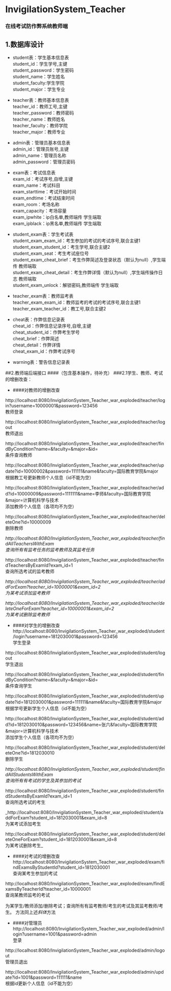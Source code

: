 # InvigilationSystem_Teacher
### 在线考试防作弊系统教师端  
## 1.数据库设计    
 - student表：学生基本信息表  
 student_id：学生学号,主键  
 student_password：学生密码  
 student_name：学生姓名  
 student_faculty:学生学院  
 student_major：学生专业  
    
 - teacher表：教师基本信息表  
 teacher_id：教师工号,主键  
 teacher_password：教师密码  
 teacher_name：教师姓名  
 teacher_faculty：教师学院  
 teacher_major：教师专业  

 - admin表：管理员基本信息表  
 admin_id：管理员账号,主键  
 admin_name：管理员名称  
 admin_password：管理员密码
    
 - exam表：考试信息表  
 exam_id：考试序号,自增,主键  
 exam_name：考试科目  
 exam_starttime：考试开始时间  
 exam_endtime：考试结束时间   
 exam_room：考场名称  
 exam_capacity：考场容量  
 exam_ipwhite：ip白名单,教师端传 学生端取  
 exam_ipblack：ip黑名单,教师端传 学生端取  

 - student_exam表：学生考试表   
 student_exam_exam_id：考生参加的考试的考试序号,联合主键1  
 student_exam_student_id：考生学号,联合主键2  
 student_exam_seat：考生考试座位号  
 student_exam_cheat_brief：考生作弊简述及登录状态（默认为null）,学生端传 教师端取  
 student_exam_cheat_detail：考生作弊详情（默认为null）,学生端传操作日志 教师端取  
 student_exam_unlock：解锁密码,教师端传 学生端取  
 
 - teacher_exam表：教师监考表  
 teacher_exam_exam_id：教师监考的考试的考试序号,联合主键1  
 teacher_exam_teacher_id：教工号,联合主键2  
 
 - cheat表：作弊信息记录表  
 cheat_id：作弊信息记录序号,自增,主键  
 cheat_student_id：作弊考生学号  
 cheat_brief：作弊简述  
 cheat_detail：作弊详情  
 cheat_exam_id：作弊考试序号
 
 - warning表：警告信息记录表  
 
 ##2.教师端后端接口
 ####（包含基本操作，待补充）
 ###2.1学生、教师、考试的增删改查：
 
 + ####对教师的增删改查  
 
 http://localhost:8080/InvigilationSystem_Teacher_war_exploded/teacher/login?username=10000001&password=123456  
 教师登录
 
 http://localhost:8080/InvigilationSystem_Teacher_war_exploded/teacher/logout  
 教师退出
 
 http://localhost:8080/InvigilationSystem_Teacher_war_exploded/teacher/findByCondition?name=&faculty=&major=&id=  
 条件查询教师
 
 http://localhost:8080/InvigilationSystem_Teacher_war_exploded/teacher/update?id=10000002&password=111111&name&faculty=国际教育学院&major  
 根据教工号更新教师个人信息（id不能为空）
 
 http://localhost:8080/InvigilationSystem_Teacher_war_exploded/teacher/add?id=10000009&password=1111111&name=李师&faculty=国际教育学院&major=计算机科学与技术  
 添加教师个人信息（各项均不为空）
 
 http://localhost:8080/InvigilationSystem_Teacher_war_exploded/teacher/deleteOne?id=10000009  
 删除教师
 
 _http://localhost:8080/InvigilationSystem_Teacher_war_exploded/teacher/findAllTeachersWithExam  
 查询所有有监考任务的监考教师及其监考任务_
 
 http://localhost:8080/InvigilationSystem_Teacher_war_exploded/teacher/findTeachersByExamId?exam_id=1  
 查询所选考试的监考教师
 
 _http://localhost:8080/InvigilationSystem_Teacher_war_exploded/teacher/addForExam?teacher_id=10000001&exam_id=2  
 为某考试添加监考教师_
 
 _http://localhost:8080/InvigilationSystem_Teacher_war_exploded/teacher/deleteOneForExam?teacher_id=10000001&exam_id=2  
 为某考试删除监考教师_
 
 
 + ####对学生的增删改查
 http://localhost:8080/InvigilationSystem_Teacher_war_exploded/student/login?username=1812030001&password=123456  
 学生登录
 
 http://localhost:8080/InvigilationSystem_Teacher_war_exploded/student/logout  
 学生退出
 
 http://localhost:8080/InvigilationSystem_Teacher_war_exploded/student/findByCondition?name=&faculty=&major=&id=  
 条件查询学生
 
 http://localhost:8080/InvigilationSystem_Teacher_war_exploded/student/update?id=1812030001&password=111111&name&faculty=国际教育学院&major  
 根据学号更新学生个人信息（id不能为空）
 
 http://localhost:8080/InvigilationSystem_Teacher_war_exploded/student/add?id=1812030010&password=123456&name=张六&faculty=国际教育学院&major=计算机科学与技术  
 添加学生个人信息（各项均不为空）
 
 http://localhost:8080/InvigilationSystem_Teacher_war_exploded/student/deleteOne?id=1812030010  
 删除学生
 
 _http://localhost:8080/InvigilationSystem_Teacher_war_exploded/student/findAllStudentsWithExam  
 查询所有有考试的学生及其参加的考试_
 
 http://localhost:8080/InvigilationSystem_Teacher_war_exploded/student/findStudentsByExamId?exam_id=1  
 查询所选考试的考生
 
 _http://localhost:8080/InvigilationSystem_Teacher_war_exploded/student/addForExam?student_id=1812030001&exam_id=8  
 为某考试添加考生
 
 http://localhost:8080/InvigilationSystem_Teacher_war_exploded/student/deleteOneForExam?student_id=1812030001&exam_id=8  
 为某考试删除考生_
 
 + ####对考试的增删改查
 http://localhost:8080/InvigilationSystem_Teacher_war_exploded/exam/findExamsByStudentId?student_id=1812030001  
 查询某考生参加的考试
 
 http://localhost:8080/InvigilationSystem_Teacher_war_exploded/exam/findExamsByTeacherId?teacher_id=10000001  
 查询某教师监考的考试
 
 为某学生/教师添加/删除考试；查询所有有监考教师/考生的考试及其监考教师/考生。
 方法同上述*斜体*方法
 
 + ####对管理员
 http://localhost:8080/InvigilationSystem_Teacher_war_exploded/admin/login?username=1001&password=admin  
 登录
 
 http://localhost:8080/InvigilationSystem_Teacher_war_exploded/admin/logout  
 管理员退出
 
 http://localhost:8080/InvigilationSystem_Teacher_war_exploded/admin/update?id=1001&password=111111&name  
 根据id更新个人信息（id不能为空）

 
